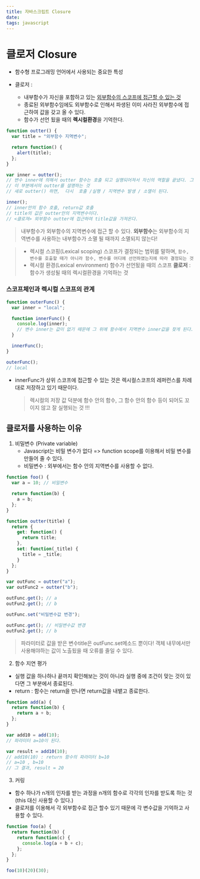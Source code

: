 ```yaml
---
title: 자바스크립트 Closure
date:
tags: javascript
---
```


# 클로저 Closure

- 함수형 프로그래밍 언어에서 사용되는 중요한 특성

- 클로저 :
  - 내부함수가 자신을 포함하고 있는 <u>외부함수의 스코프에 접근할 수 있는 것</u>
  - 종료된 외부함수임에도 외부함수로 인해서 파생된 이미 사라진 외부함수에 접근하여 값을 갖고 올 수 있다.
  - 함수가 선언 됬을 때의 **렉시컬환경**을 기억한다.

```js
function outter() {
  var title = "외부함수 지역변수";

  return function() {
    alert(title);
  };
}

var inner = outter();
// 변수 inner에 의해서 outter 함수는 호출 되고 실행되어져서 자신의 역할을 끝냈다. 그리고 그 안의 지역변수 title은 소멸됬다.
// 이 부분에서의 outter를 설명하는 것
// 새로 outter() 하면,  다시  호출 /실행 / 지역변수 발생 / 소멸이 된다.

inner();
// inner안의 함수 호출, return값 호출
// title의 값은 outter안의 지역변수이다.
// <클로져> 외부함수 outter에 접근하여 title값을 가져온다.
```

> 내부함수가 외부함수의 지역변수에 접근 할 수 있다.
> **외부함수**는 외부함수의 지역변수를 사용하는 내부함수가 소멸 될 때까지 소멸되지 않는다!

> - 렉시컬 스코핑(Lexical scoping)
>   스코프가 결정되는 범위를 말하며, `함수, 변수를 호출할 때가 아니라 함수, 변수를 어디에 선언하였는지에 따라 결정되는 것`
> - 렉시컬 환경(Lexical environment)
>   함수가 선언됬을 때의 스코프
>   **클로저** : 함수가 생성될 때의 렉시컬환경을 기억하는 것

### 스코프체인과 렉시컬 스코프의 관계

```js
function outerFunc() {
  var inner = "local";

  function innerFunc() {
    console.log(inner);
    // 변수 inner는 값이 없기 때문에 그 위에 함수에서 지역변수 inner값을 찾게 된다.
  }

  innerFunc();
}

outerFunc();
// local
```

- innerFunc가 상위 스코프에 접근할 수 있는 것은 렉시컬스코프의 레퍼런스를 차례대로 저장하고 있기 때문이다.
  > 렉시컬의 저장 값 덕분에 함수 안의 함수, 그 함수 안의 함수 등이 되어도 꼬이지 않고 잘 실행되는 것 !!!

## 클로저를 사용하는 이유

1. 비밀변수 (Private variable)
   - Javascript는 비밀 변수가 없다 => function scope를 이용해서 비밀 변수를 만들어 줄 수 있다.
   - 비밀변수 : 외부에서는 함수 안의 지역변수를 사용할 수 없다.

```js
function foo() {
  var a = 10; // 비밀변수

  return function(b) {
    a = b;
  };
}
```

```js
function outter(title) {
  return {
    get: function() {
      return title;
    },
    set: function(_title) {
      title = _title;
    }
  };
}

var outFunc = outter("a");
var outFunc2 = outter("b");

outFunc.get(); // a
outFun2.get(); // b

outFunc.set("비밀변수값 변경");

outFunc.get(); // 비밀변수값 변경
outFun2.get(); // b
```

> 파라미터로 값을 받은 변수title은 outFunc.set메소드 뿐이다!
> 객체 내무에서만 사용해야하는 값이 노출됬을 때 오류를 줄일 수 있다.

2. 함수 지연 평가

- 실행 값을 하나하나 끝까지 확인해보는 것이 아니라 실행 중에 조건이 맞는 것이 있다면 그 부분에서 종료된다.
- return : 함수는 return을 만나면 return값을 내뱉고 종료한다.

```js
function add(a) {
  return function(b) {
    return a + b;
  };
}

var add10 = add(10);
// 파라미터 a=10이 된다.

var result = add10(10);
// add10(10) : return 함수의 파라미터 b=10
// a=10 , b=10
// 그 결과, result = 20
```

3. 커링

- 함수 하나가 n개의 인자를 받는 과정을 n개의 함수로 각각의 인자를 받도록 하는 것 (this 대신 사용할 수 있다.)
- 클로저를 이용해서 각 외부함수로 접근 할수 있기 때문에 각 변수값을 기억하고 사용할 수 있다.

```js
function foo(a) {
  return function(b) {
    return function(c) {
      console.log(a + b + c);
    };
  };
}

foo(10)(20)(30);
```

